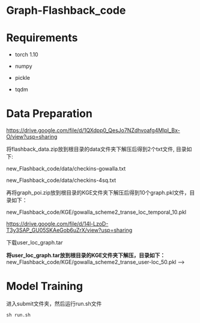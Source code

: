 # Graph-Flashback_code

# Requirements
* torch 1.10

* numpy

* pickle

* tqdm

# Data Preparation

https://drive.google.com/file/d/1QXdpp0_QesJo7NZdhvoafg4MlpI_Bx-O/view?usp=sharing

将flashback_data.zip放到根目录的data文件夹下解压后得到2个txt文件, 目录如下:

new_Flashback_code/data/checkins-gowalla.txt

new_Flashback_code/data/checkins-4sq.txt


再将graph_poi.zip放到根目录的KGE文件夹下解压后得到10个graph.pkl文件，目录如下：

new_Flashback_code/KGE/gowalla_scheme2_transe_loc_temporal_10.pkl

<!-- 再将poi_graph.zip放到根目录的KGE文件夹下解压后得到36个graph.pkl文件，目录如下：

new_Flashback_code/KGE/gowalla_scheme1_transh_loc_temporal_20.pkl -->

https://drive.google.com/file/d/14l-LzoD-T3y3SAP_GU05SKAeGob6uZrX/view?usp=sharing 

下载user_loc_graph.tar

**将user_loc_graph.tar放到根目录的KGE文件夹下解压，目录如下：**
new_Flashback_code/KGE/gowalla_scheme2_transe_user-loc_50.pkl -->

# Model Training
进入submit文件夹，然后运行run.sh文件
```
sh run.sh
```

